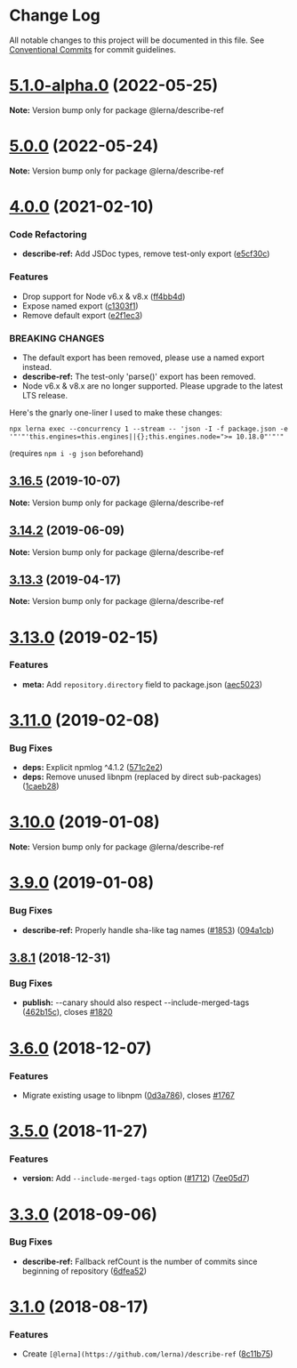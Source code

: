# Change Log

All notable changes to this project will be documented in this file.
See [Conventional Commits](https://conventionalcommits.org) for commit guidelines.

# [5.1.0-alpha.0](https://github.com/lerna/lerna/compare/v4.0.0...v5.1.0-alpha.0) (2022-05-25)

**Note:** Version bump only for package @lerna/describe-ref





# [5.0.0](https://github.com/lerna/lerna/compare/v4.0.0...v5.0.0) (2022-05-24)

**Note:** Version bump only for package @lerna/describe-ref





# [4.0.0](https://github.com/lerna/lerna/compare/v3.22.1...v4.0.0) (2021-02-10)


### Code Refactoring

* **describe-ref:** Add JSDoc types, remove test-only export ([e5cf30c](https://github.com/lerna/lerna/commit/e5cf30cb66f9b85f13afb475ea0c9e59c8fabba3))


### Features

* Drop support for Node v6.x & v8.x ([ff4bb4d](https://github.com/lerna/lerna/commit/ff4bb4da215555e3bb136f5af09b5cbc631e57bb))
* Expose named export ([c1303f1](https://github.com/lerna/lerna/commit/c1303f13adc4cf15f96ff25889b52149f8224c0e))
* Remove default export ([e2f1ec3](https://github.com/lerna/lerna/commit/e2f1ec3dd049d2a89880029908a2aa7c66f15082))


### BREAKING CHANGES

* The default export has been removed, please use a named export instead.
* **describe-ref:** The test-only 'parse()' export has been removed.
* Node v6.x & v8.x are no longer supported. Please upgrade to the latest LTS release.

Here's the gnarly one-liner I used to make these changes:
```
npx lerna exec --concurrency 1 --stream -- 'json -I -f package.json -e '"'"'this.engines=this.engines||{};this.engines.node=">= 10.18.0"'"'"
```
(requires `npm i -g json` beforehand)





## [3.16.5](https://github.com/lerna/lerna/compare/v3.16.4...v3.16.5) (2019-10-07)

**Note:** Version bump only for package @lerna/describe-ref





## [3.14.2](https://github.com/lerna/lerna/compare/v3.14.1...v3.14.2) (2019-06-09)

**Note:** Version bump only for package @lerna/describe-ref





## [3.13.3](https://github.com/lerna/lerna/compare/v3.13.2...v3.13.3) (2019-04-17)

**Note:** Version bump only for package @lerna/describe-ref





# [3.13.0](https://github.com/lerna/lerna/compare/v3.12.1...v3.13.0) (2019-02-15)


### Features

* **meta:** Add `repository.directory` field to package.json ([aec5023](https://github.com/lerna/lerna/commit/aec5023))





# [3.11.0](https://github.com/lerna/lerna/compare/v3.10.8...v3.11.0) (2019-02-08)


### Bug Fixes

* **deps:** Explicit npmlog ^4.1.2 ([571c2e2](https://github.com/lerna/lerna/commit/571c2e2))
* **deps:** Remove unused libnpm (replaced by direct sub-packages) ([1caeb28](https://github.com/lerna/lerna/commit/1caeb28))





# [3.10.0](https://github.com/lerna/lerna/compare/v3.9.1...v3.10.0) (2019-01-08)

**Note:** Version bump only for package @lerna/describe-ref





# [3.9.0](https://github.com/lerna/lerna/compare/v3.8.5...v3.9.0) (2019-01-08)


### Bug Fixes

* **describe-ref:** Properly handle sha-like tag names ([#1853](https://github.com/lerna/lerna/issues/1853)) ([094a1cb](https://github.com/lerna/lerna/commit/094a1cb))





## [3.8.1](https://github.com/lerna/lerna/compare/v3.8.0...v3.8.1) (2018-12-31)


### Bug Fixes

* **publish:** --canary should also respect --include-merged-tags ([462b15c](https://github.com/lerna/lerna/commit/462b15c)), closes [#1820](https://github.com/lerna/lerna/issues/1820)





# [3.6.0](https://github.com/lerna/lerna/compare/v3.5.1...v3.6.0) (2018-12-07)


### Features

* Migrate existing usage to libnpm ([0d3a786](https://github.com/lerna/lerna/commit/0d3a786)), closes [#1767](https://github.com/lerna/lerna/issues/1767)





# [3.5.0](https://github.com/lerna/lerna/compare/v3.4.3...v3.5.0) (2018-11-27)


### Features

* **version:** Add `--include-merged-tags` option ([#1712](https://github.com/lerna/lerna/issues/1712)) ([7ee05d7](https://github.com/lerna/lerna/commit/7ee05d7))





<a name="3.3.0"></a>
# [3.3.0](https://github.com/lerna/lerna/compare/v3.2.1...v3.3.0) (2018-09-06)


### Bug Fixes

* **describe-ref:** Fallback refCount is the number of commits since beginning of repository ([6dfea52](https://github.com/lerna/lerna/commit/6dfea52))





<a name="3.1.0"></a>
# [3.1.0](https://github.com/lerna/lerna/compare/v3.0.6...v3.1.0) (2018-08-17)


### Features

* Create `[@lerna](https://github.com/lerna)/describe-ref` ([8c11b75](https://github.com/lerna/lerna/commit/8c11b75))

